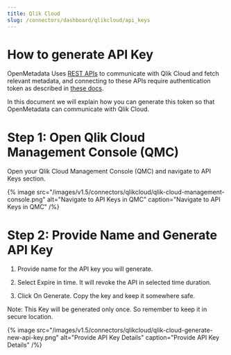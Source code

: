 ```yaml
---
title: Qlik Cloud
slug: /connectors/dashboard/qlikcloud/api_keys
---
```


# How to generate API Key

OpenMetadata Uses [REST APIs](https://qlik.dev/apis/) to communicate with Qlik Cloud and fetch relevant metadata, and connecting to these APIs require authentication token as described in [these docs](https://help.qlik.com/en-US/cloud-services/Subsystems/Hub/Content/Sense_Hub/Admin/mc-generate-api-keys.htm).


In this document we will explain how you can generate this token so that OpenMetadata can communicate with Qlik Cloud.


# Step 1: Open Qlik Cloud Management Console (QMC)

Open your Qlik Cloud Management Console (QMC) and navigate to API Keys section.

{% image
  src="/images/v1.5/connectors/qlikcloud/qlik-cloud-management-console.png"
  alt="Navigate to API Keys in QMC"
  caption="Navigate to API Keys in QMC"
 /%}

# Step 2: Provide Name and Generate API Key

1. Provide name for the API key you will generate.

2. Select Expire in time. It will revoke the API in selected time duration.

3. Click On Generate. Copy the key and keep it somewhere safe.

Note: This Key will be generated only once. So remember to keep it in secure location.

{% image
  src="/images/v1.5/connectors/qlikcloud/qlik-cloud-generate-new-api-key.png"
  alt="Provide API Key Details"
  caption="Provide API Key Details"
 /%}
